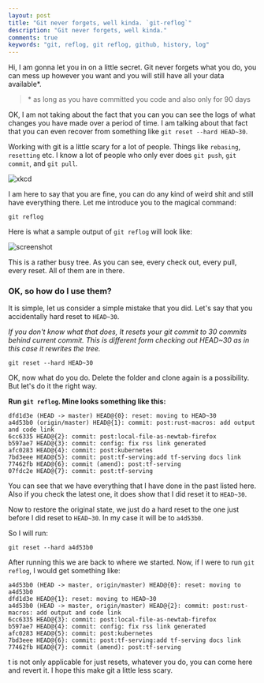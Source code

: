 ```yaml
---
layout: post
title: "Git never forgets, well kinda. `git-reflog`"
description: "Git never forgets, well kinda."
comments: true
keywords: "git, reflog, git reflog, github, history, log"
---
```


Hi, I am gonna let you in on a little secret.
Git never forgets what you do, you can mess up however you want and you will still have all your data available*.

> \* as long as you have committed you code and also only for 90 days

OK, I am not taking about the fact that you can you can see the logs of what changes you have made over a period of
time. I am talking about that fact that you can even recover from something like `git reset --hard HEAD~30`.

Working with git is a little scary for a lot of people. Things like `rebasing`, `resetting` etc.
I know a lot of people who only ever does `git push`, `git commit`, and `git pull`.

![xkcd](https://imgs.xkcd.com/comics/git.png)


I am here to say that you are fine, you can do any kind of weird shit and still have everything there.
Let me introduce you to the magical command:

```
git reflog
```

Here is what a sample output of `git reflog` will look like:

![screenshot]({{site.url}}{{site.baseurl}}/assets/images/gitreflog.png)

This is a rather busy tree. As you can see, every check out, every pull, every reset. All of them are in there.

### OK, so how do I use them?

It is simple, let us consider a simple mistake that you did. Let's say that you accidentally hard reset to `HEAD~30`.

*If you don't know what that does, It resets your git commit to 30 commits behind current commit.
This is different form checking out HEAD~30 as in this case it rewrites the tree.*


```
git reset --hard HEAD~30
```

OK, now what do you do. Delete the folder and clone again is a possibility. But let's do it the right way.

**Run `git reflog`. Mine looks something like this:**

```
dfd1d3e (HEAD -> master) HEAD@{0}: reset: moving to HEAD~30
a4d53b0 (origin/master) HEAD@{1}: commit: post:rust-macros: add output and code link
6cc6335 HEAD@{2}: commit: post:local-file-as-newtab-firefox
b597ae7 HEAD@{3}: commit: config: fix rss link generated
afc0283 HEAD@{4}: commit: post:kubernetes
7bd3eee HEAD@{5}: commit: post:tf-serving:add tf-serving docs link
77462fb HEAD@{6}: commit (amend): post:tf-serving
07fdc2e HEAD@{7}: commit: post:tf-serving
```

You can see that we have everything that I have done in the past listed here.
Also if you check the latest one, it does show that I did reset it to `HEAD~30`.

Now to restore the original state, we just do a hard reset to the one just before I did reset to `HEAD~30`.
In my case it will be to `a4d53b0`.

So I will run:

```
git reset --hard a4d53b0
```

After running this we are back to where we started.
Now, if I were to run `git reflog`, I would get something like:

```
a4d53b0 (HEAD -> master, origin/master) HEAD@{0}: reset: moving to a4d53b0
dfd1d3e HEAD@{1}: reset: moving to HEAD~30
a4d53b0 (HEAD -> master, origin/master) HEAD@{2}: commit: post:rust-macros: add output and code link
6cc6335 HEAD@{3}: commit: post:local-file-as-newtab-firefox
b597ae7 HEAD@{4}: commit: config: fix rss link generated
afc0283 HEAD@{5}: commit: post:kubernetes
7bd3eee HEAD@{6}: commit: post:tf-serving:add tf-serving docs link
77462fb HEAD@{7}: commit (amend): post:tf-serving
```

 t is not only applicable for just resets, whatever you do, you can come here and revert it.
I hope this make git a little less scary.
